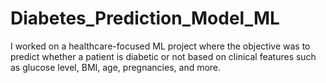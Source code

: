 # Diabetes_Prediction_Model_ML
I worked on a healthcare-focused ML project where the objective was to predict whether a patient is diabetic or not based on clinical features such as glucose level, BMI, age, pregnancies, and more.
